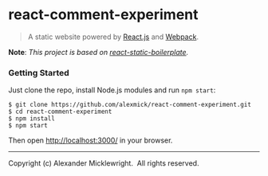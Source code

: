 # react-comment-experiment

> A static website powered by [React.js](http://facebook.github.io/react/)
> and [Webpack](http://webpack.github.io/).

**Note**: *This project is based on [react-static-boilerplate](https://github.com/koistya/react-static-boilerplate).*

### Getting Started

Just clone the repo, install Node.js modules and run `npm start`:

```
$ git clone https://github.com/alexmick/react-comment-experiment.git
$ cd react-comment-experiment
$ npm install
$ npm start
```

Then open [http://localhost:3000/](http://localhost:3000/) in your browser.

---
Copyright (c) Alexander Micklewright.&nbsp; All rights reserved.
